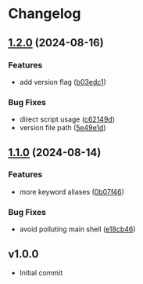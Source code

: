 # Changelog

## [1.2.0](https://github.com/chenasraf/git-open/compare/v1.1.0...v1.2.0) (2024-08-16)


### Features

* add version flag ([b03edc1](https://github.com/chenasraf/git-open/commit/b03edc14c1557136ca220e1485bb7fcd9d0bdfb1))


### Bug Fixes

* direct script usage ([c62149d](https://github.com/chenasraf/git-open/commit/c62149d17ceeca51bdb57a034c9973111b224b97))
* version file path ([5e49e1d](https://github.com/chenasraf/git-open/commit/5e49e1dc5c9b361efc017f45044447a9fc7a072d))

## [1.1.0](https://github.com/chenasraf/git-open/compare/v1.0.1...v1.1.0) (2024-08-14)


### Features

* more keyword aliases ([0b07f46](https://github.com/chenasraf/git-open/commit/0b07f460afe44e0d127d62e3847a04fe0514ee80))


### Bug Fixes

* avoid polluting main shell ([e18cb46](https://github.com/chenasraf/git-open/commit/e18cb46b8f2d90baee14ff6a5c78867c2985cc2b))

## v1.0.0

- Initial commit
